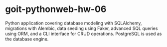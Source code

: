 # goit-pythonweb-hw-06
Python application covering database modeling with SQLAlchemy, migrations with Alembic, data seeding using Faker, advanced SQL queries using ORM, and a CLI interface for CRUD operations. PostgreSQL is used as the database engine.
